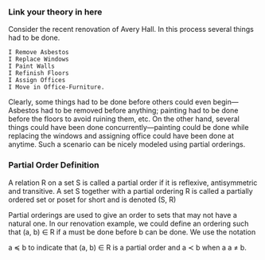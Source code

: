 ### Link your theory in here
Consider the recent renovation of Avery Hall. In this process several things had to be done.

    I Remove Asbestos
    I Replace Windows
    I Paint Walls
    I Refinish Floors
    I Assign Offices
    I Move in Office-Furniture.

Clearly, some things had to be done before others could even begin—Asbestos had to be removed before anything; painting had to be done before the floors to avoid ruining them, etc. On the other hand, several things could have been done concurrently—painting could be done while replacing the windows and assigning office could have been done at anytime. Such a scenario can be nicely modeled using partial orderings.

### Partial Order Definition
A relation R on a set S is called a partial order if it is reflexive, antisymmetric and transitive. A set S together with a partial ordering R is called a partially ordered set or poset for short and is denoted
                    (S, R)

Partial orderings are used to give an order to sets that may not have a natural one. In our renovation example, we could define an ordering such that (a, b) ∈ R if a must be done before b can be done.
We use the notation

a $`\preccurlyeq`$ b to indicate that (a, b) ∈ R is a partial order and
a $`\prec`$ b when a a $`\neq`$ b.